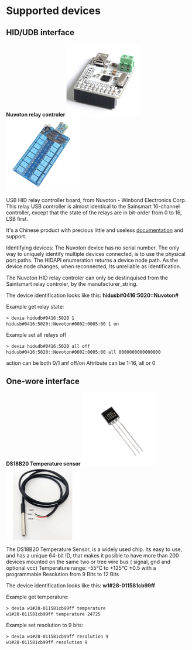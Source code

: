 # Supported devices

## HID/UDB interface

**Nuvoton relay controler** ![](image/relay-controller-nuvoton.png) ![](image/relay-controller-nuvoton16.png) 

USB HID relay controller board, from Nuvoton - Winbond Electronics Corp. 
This relay USB controller is almost identical to the Sainsmart 16-channel controller, except that the state of the relays are in bit-order from 0 to 16, LSB first.

It's a Chinese product with precious little and useless [documentation](https://www.cafago.com/en/p-e1812-1.html) and support.

Identifying devices:
The Nuvoton device has no serial number. The only way to uniquely identify multiple devices connected, is to use the physical port paths.
The HIDAPI enumeration returns a device node path. As the device node changes, when reconnected, Its unreliable as identification.

The Nuvoton HID relay controler can only be destinquised from the Saintsmart relay controler, by the manufacturer_string.

The device identification looks like this: **hidusb#0416:5020::Nuvoton#** 

Example get relay state:

    > devia hidudb#0416:5020 1
    hidusb#0416:5020::Nuvoton#0002:0005:00 1 on

Example set all relays off

    > devia hidudb#0416:5020 all off 
    hidusb#0416:5020::Nuvoton#0002:0005:00 all 0000000000000000

action can be both 0/1 anf off/on
Attribute can be 1-16, all or 0


## One-wore interface

**DS18B20 Temperature sensor** ![](image/ds18s20.png) ![](image/ds18b20-waterproof.png) 

The DS18B20 Temperature Sensor, is a widely used chip. Its easy to use, and has a unique 64-bit ID, that makes it posible to have more than 200 devices mounted on the same two or tree wire bus ( signal, gnd and optional vcc) 
Temperature range: -55°C to +125°C ±0.5 with a programmable Resolution from 9 Bits to 12 Bits

The device identification looks like this: **w1#28-011581cb99ff** 

Example get temperature:

    > devia w1#28-011581cb99ff temperature
    w1#28-011581cb99ff temperature 24725

Example set resolution to 9 bits:

    > devia w1#28-011581cb99ff resolution 9
    w1#28-011581cb99ff resolution 9



